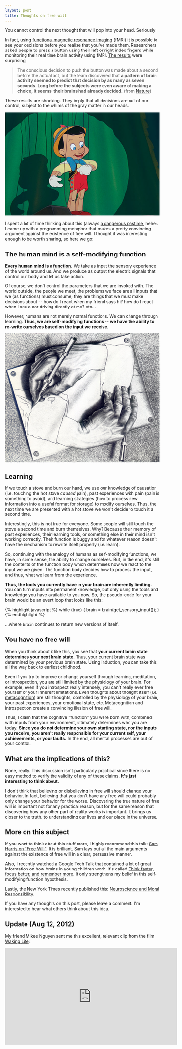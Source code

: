 ```yaml
---
layout: post
title: Thoughts on free will
---
```


You cannot control the next thought that will pop into your head. Seriously!

In fact, using [functional magnetic resonance imaging](http://en.wikipedia.org/wiki/Functional_magnetic_resonance_imaging) (fMRI) it is possible to see your decisions before you realize that you've made them. Researchers asked people to press a button using their left or right index fingers while monitoring their real time brain activity using fMRI. [The results](http://www.nature.com/news/2011/110831/full/477023a.html) were surprising:

> The conscious decision to push the button was made about a second before the actual act, but the team discovered that **a pattern of brain activity seemed to predict that decision by as many as seven seconds. Long before the subjects were even aware of making a choice, it seems, their brains had already decided.** (from [Nature](http://www.nature.com/news/2011/110831/full/477023a.html))

These results are shocking. They imply that all decisions are out of our control, subject to the whims of the gray matter in our heads.

![Pinnocchio](/images/pinocchio.jpg)

I spent a lot of time thinking about this (always [a dangerous pastime](http://www.youtube.com/watch?v=PK3x2DOoJIc#t=234s), hehe). I came up with a programming metaphor that makes a pretty convincing argument against the existence of free will. I thought it was interesting enough to be worth sharing, so here we go:

## The human mind is a self-modifying function

**Every human mind is a [function](http://en.wikipedia.org/wiki/Function_(computer_science)).** We take as input the sensory experience of the world around us. And we produce as output the electric signals that control our body and let us take action.

Of course, we don't control the parameters that we are invoked with. The world outside, the people we meet, the problems we face are all inputs that we (as functions) must consume; they are things that we must make decisions about -- how do I react when my friend says hi? how do I react when I see a car driving directly at me? etc...

However, humans are not merely normal functions. We can change through learning. **Thus, we are self-modifying functions -- we have the ability to re-write ourselves based on the input we receive.**

![Escher's drawing hands](/images/drawing-hands.jpg)

## Learning

If we touch a stove and burn our hand, we use our knowledge of causation (i.e. touching the hot stove *caused* pain), past experiences with pain (pain is something to avoid), and learning strategies (how to process new information into a useful format for storage) to modify ourselves. Thus, the next time we are presented with a hot stove we won't decide to touch it a second time.

Interestingly, this is not true for everyone. Some people will still touch the stove a second time and burn themselves. Why? Because their memory of past experiences, their learning tools, or something else in their mind isn't working correctly. Their function is buggy and for whatever reason doesn't have the mechanism to rewrite itself properly (i.e. learn).

So, continuing with the analogy of humans as self-modifying functions, we have, in some sense, the ability to change ourselves. But, in the end, it's still the contents of the function body which determines how we react to the input we are given. The function body decides how to process the input, and thus, what we learn from the experience.

**Thus, the tools you currently have in your brain are inherently limiting.** You can turn inputs into permanent knowledge, but only using the tools and knowledge you have available to you now. So, the pseudo-code for your brain would be an event loop that looks like this:

{% highlight javascript %}
while (true) {
  brain = brain(get_sensory_input());
}
{% endhighlight %}

...where `brain` continues to return new versions of itself.

## You have no free will

When you think about it like this, you see that **your current brain state determines your next brain state**. Thus, your current brain state was determined by your previous brain state. Using induction, you can take this all the way back to earliest childhood.

Even if you try to improve or change yourself through learning, meditation, or introspection, you are still limited by the physiology of your brain. For example, even if you introspect really intensely, you can't really ever free yourself of your inherent limitations. Even thoughts about thought itself (i.e. [metacognition](http://en.wikipedia.org/wiki/Metacognition)) are still thoughts, controlled by the physiology of your brain, your past experiences, your emotional state, etc. Metacognition and introspection create a convincing illusion of free will.

Thus, I claim that the cognitive "function" you were born with, combined with inputs from your environment, ultimately determines who you are today. **Since you do not determine your own starting state, nor the inputs you receive, you aren't really responsible for your current self, your achievements, or your faults.** In the end, all mental processes are out of your control.

## What are the implications of this?

None, really. This discussion isn't particularly practical since there is no easy method to verify the validity of any of these claims. **It's just interesting to think about.**

I don't think that believing or disbelieving in free will should change your behavior. In fact, believing that you don't have any free will could probably only change your behavior for the worse. Discovering the true nature of free will is important not for any practical reason, but for the same reason that discovering how any other part of reality works is important. It brings us closer to the truth, to understanding our lives and our place in the universe.

## More on this subject

If you want to think about this stuff more, I highly recommend this talk: [Sam Harris on "Free Will"](http://www.youtube.com/watch?v=pCofmZlC72g#t=1m50s). It is brilliant. Sam lays out all the main arguments against the existence of free will in a clear, persuasive manner.

Also, I recently watched a Google Tech Talk that contained a lot of great information on how brains in young children work. It's called [Think faster, focus better, and remember more](http://www.youtube.com/watch?v=UyPrL0cmJRs). It only strengthens my belief in this self-modifying function hypothesis.

Lastly, the New York Times recently published this: [Neuroscience and Moral Responsibility](http://www.nytimes.com/2012/07/29/opinion/sunday/neuroscience-and-moral-responsibility.html).

If you have any thoughts on this post, please leave a comment. I'm interested to hear what others think about this idea.

## Update (Aug 12, 2012)

My friend Mikee Nguyen sent me this excellent, relevant clip from the film [Waking Life](http://www.imdb.com/title/tt0243017/):

<iframe width="560" height="315" src="http://www.youtube.com/embed/veqkUUOlLLE" frameborder="0" allowfullscreen></iframe>
